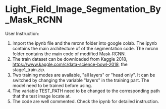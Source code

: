 # Light_Field_Image_Segmentation_By_Mask_RCNN
User Instruction:
1. Import the ipynb file and the mrcnn folder into google colab. The ipynb contains the main architecture of of the segmentation code. The mrcnn folder contains the main code of modified Mask-RCNN. 
2. The train dataset can be downloaded from Kaggle 2018, https://www.kaggle.com/c/data-science-bowl-2018, the stage1_train.zip.
3. Two training modes are available, "all layers" or "head only". It can be switched by changing the variable "layers" in the training part. The model need to be trained before using. 
4. The variable TEST_PATH need to be changed to the corresponding path that the test image locate at.
5. The code are well commented. Check the ipynb for detailed instruction. 
